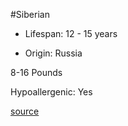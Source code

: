 #Siberian

- Lifespan: 12 - 15 years

- Origin: Russia

8-16 Pounds

Hypoallergenic: Yes

[source](https://www.catbreedslist.com/all-cat-breeds/siberian.html)
